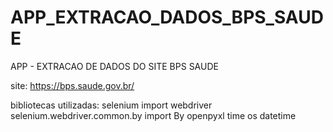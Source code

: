 # APP_EXTRACAO_DADOS_BPS_SAUDE
 APP - EXTRACAO DE DADOS DO SITE BPS SAUDE



site: https://bps.saude.gov.br/


bibliotecas utilizadas:
selenium import webdriver
selenium.webdriver.common.by import By
openpyxl
time
os
datetime